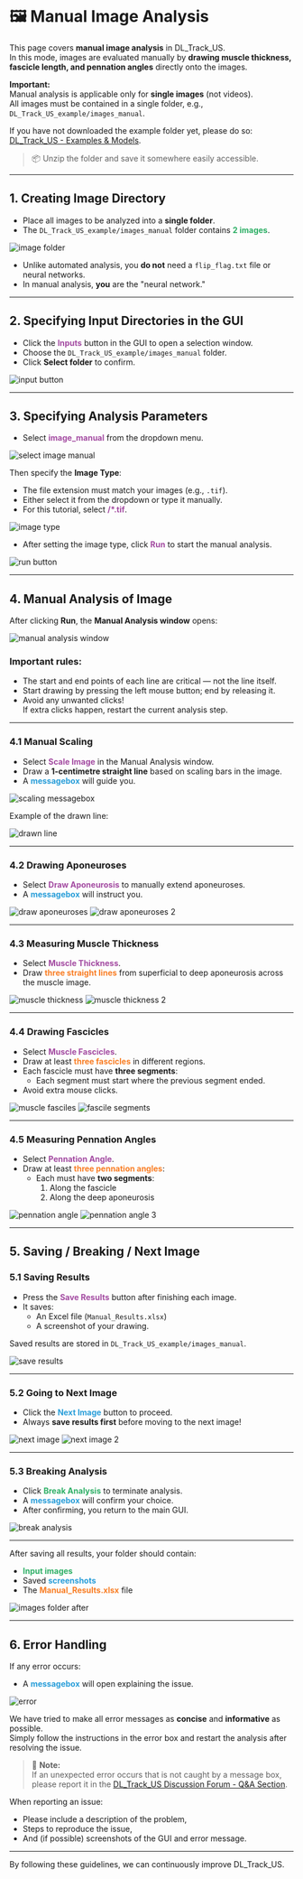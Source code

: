# 🖼 Manual Image Analysis

This page covers **manual image analysis** in DL_Track_US.  
In this mode, images are evaluated manually by **drawing muscle thickness, fascicle length, and pennation angles** directly onto the images.

**Important:**  
Manual analysis is applicable only for **single images** (not videos).  
All images must be contained in a single folder, e.g., `DL_Track_US_example/images_manual`.

If you have not downloaded the example folder yet, please do so:  
[DL_Track_US - Examples & Models](https://osf.io/7mjsc/?view_only=).

> 📦 Unzip the folder and save it somewhere easily accessible.

---

## 1. Creating Image Directory

- Place all images to be analyzed into a **single folder**.
- The `DL_Track_US_example/images_manual` folder contains <span style="color:#2eaf66;">**2 images**</span>.

![image folder](md_graphics/mia/image_folder.PNG)

- Unlike automated analysis, you **do not** need a `flip_flag.txt` file or neural networks.
- In manual analysis, **you** are the "neural network."

---

## 2. Specifying Input Directories in the GUI

- Click the <span style="color: #a34ba1;">**Inputs**</span> button in the GUI to open a selection window.
- Choose the `DL_Track_US_example/images_manual` folder.
- Click **Select folder** to confirm.

![input button](md_graphics/mia/input_button.PNG)

---

## 3. Specifying Analysis Parameters

- Select <span style="color: #a34ba1;">**image_manual**</span> from the dropdown menu.

![select image manual](md_graphics/mia/select_image_manual.PNG)

Then specify the **Image Type**:

- The file extension must match your images (e.g., `.tif`).
- Either select it from the dropdown or type it manually.
- For this tutorial, select <span style="color: #a34ba1;">**/*.tif**</span>.

![image type](md_graphics/mia/image_type.PNG)

- After setting the image type, click <span style="color: #a34ba1;">**Run**</span> to start the manual analysis.

![run button](md_graphics/mia/run_button.PNG)

---

## 4. Manual Analysis of Image

After clicking **Run**, the **Manual Analysis window** opens:

![manual analysis window](md_graphics/mia/manual_analysis_window.PNG)

### Important rules:

- The start and end points of each line are critical — not the line itself.
- Start drawing by pressing the left mouse button; end by releasing it.
- Avoid any unwanted clicks!  
  If extra clicks happen, restart the current analysis step.

---

### 4.1 Manual Scaling

- Select <span style="color: #a34ba1;">**Scale Image**</span> in the Manual Analysis window.
- Draw a **1-centimetre straight line** based on scaling bars in the image.
- A <span style="color: #299ed9;">**messagebox**</span> will guide you.

![scaling messagebox](md_graphics/mia/scaling_messagebox.PNG)

Example of the drawn line:

![drawn line](md_graphics/mia/drawn_line.PNG)

---

### 4.2 Drawing Aponeuroses

- Select <span style="color: #a34ba1;">**Draw Aponeurosis**</span> to manually extend aponeuroses.
- A <span style="color: #299ed9;">**messagebox**</span> will instruct you.

![draw aponeuroses](md_graphics/mia/draw_aponeuroses.PNG)
![draw aponeuroses 2](md_graphics/mia/draw_aponeuroses_2.PNG)

---

### 4.3 Measuring Muscle Thickness

- Select <span style="color: #a34ba1;">**Muscle Thickness**</span>.
- Draw <span style="color: #f97e25;">**three straight lines**</span> from superficial to deep aponeurosis across the muscle image.

![muscle thickness](md_graphics/mia/muscle_thickness.PNG)
![muscle thickness 2](md_graphics/mia/muscle_thickness_2.PNG)

---

### 4.4 Drawing Fascicles

- Select <span style="color: #a34ba1;">**Muscle Fascicles**</span>.
- Draw at least <span style="color: #f97e25;">**three fascicles**</span> in different regions.
- Each fascicle must have **three segments**:
  - Each segment must start where the previous segment ended.
- Avoid extra mouse clicks.

![muscle fasciles](md_graphics/mia/muscle_fasciles.PNG)
![fascile segments](md_graphics/mia/fascile_segments.PNG)

---

### 4.5 Measuring Pennation Angles

- Select <span style="color: #a34ba1;">**Pennation Angle**</span>.
- Draw at least <span style="color: #f97e25;">**three pennation angles**</span>:
  - Each must have **two segments**:
    1. Along the fascicle
    2. Along the deep aponeurosis

![pennation angle](md_graphics/mia/pennation_angle.png)
![pennation angle 3](md_graphics/mia/pennation_angle_3.png)

---

## 5. Saving / Breaking / Next Image

### 5.1 Saving Results

- Press the <span style="color: #a34ba1;">**Save Results**</span> button after finishing each image.
- It saves:
  - An Excel file (`Manual_Results.xlsx`)
  - A screenshot of your drawing.

Saved results are stored in `DL_Track_US_example/images_manual`.

![save results](md_graphics/mia/save_results.PNG)

---

### 5.2 Going to Next Image

- Click the <span style="color: #299ed9;">**Next Image**</span> button to proceed.
- Always **save results first** before moving to the next image!

![next image](md_graphics/mia/next_image.PNG)
![next image 2](md_graphics/mia/next_image_2.PNG)

---

### 5.3 Breaking Analysis

- Click <span style="color: #2eaf66;">**Break Analysis**</span> to terminate analysis.
- A <span style="color: #299ed9;">**messagebox**</span> will confirm your choice.
- After confirming, you return to the main GUI.

![break analysis](md_graphics/mia/break_analysis.PNG)

---

After saving all results, your folder should contain:

- <span style="color: #2eaf66;">**Input images**</span>
- Saved <span style="color: #299ed9;">**screenshots**</span>
- The <span style="color: #f97e25;">**Manual_Results.xlsx**</span> file

![images folder after](md_graphics/mia/images_folder_after.PNG)

---

## 6. Error Handling

If any error occurs:

- A <span style="color: #299ed9;">**messagebox**</span> will open explaining the issue.

![error](md_graphics/mia/error.PNG)

We have tried to make all error messages as **concise** and **informative** as possible.  
Simply follow the instructions in the error box and restart the analysis after resolving the issue.

> 💬 **Note:**  
> If an unexpected error occurs that is not caught by a message box,  
> please report it in the [DL_Track_US Discussion Forum - Q&A Section](https://github.com/PaulRitsche/DLTrack/discussions/categories/q-a).

When reporting an issue:

- Please include a description of the problem,
- Steps to reproduce the issue,
- And (if possible) screenshots of the GUI and error message.

---

By following these guidelines, we can continuously improve DL_Track_US.